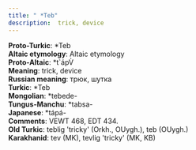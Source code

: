 ```yaml
---
title: " *Teb"
description:  trick, device
---
```


<strong>Proto-Turkic</strong>:  *Teb<br>
<strong>Altaic etymology</strong>:  Altaic etymology<br>
<strong> Proto-Altaic</strong>:  *t`ápV̀<br>
<strong>Meaning</strong>:  trick, device<br>
<strong>Russian meaning</strong>:  трюк, шутка<br>
<strong>Turkic</strong>:  *Teb<br>
<strong>Mongolian</strong>:  *tebede-<br>
<strong>Tungus-Manchu</strong>:  *tabsa-<br>
<strong>Japanese</strong>:  *tápá-<br>
<strong>Comments</strong>:  VEWT 468, EDT 434.<br>
<strong>Old Turkic</strong>:  teblig 'tricky' (Orkh., OUygh.), teb (OUygh.)<br>
<strong>Karakhanid</strong>:  tev (MK), tevlig 'tricky' (MK, KB)<br>



